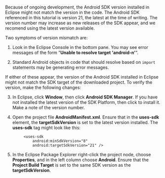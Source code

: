 Because of ongoing development, the Android SDK version installed in Eclipse might not match the version in the code. The Android SDK referenced in this tutorial is version 21, the latest at the time of writing. The version number may increase as new releases of the SDK appear, and we recomend using the latest version available.

Two symptoms of version mismatch are:

1. Look in the Eclipse Console in the bottom pane. You may see error messages of the form "**Unable to resolve target 'android-n'**".

2. Standard Android objects in code that should resolve based on `import` statements may be generating error messages.

If either of these appear, the version of the Android SDK installed in Eclipse might not match the SDK target of the downloaded project.  To verify the version, make the following changes:


3. In Eclipse, click **Window**, then click **Android SDK Manager**. If you have not installed the latest version of the SDK Platform, then click to install it. Make a note of the version number.

4. Open the project file **AndroidManifest.xml**. Ensure that in the **uses-sdk** element, the **targetSdkVersion** is set to the latest version installed. The **uses-sdk** tag might look like this:
 
	 	    <uses-sdk
	 	        android:minSdkVersion="8"
	 	        android:targetSdkVersion="21" />
	
5. In the Eclipse Package Explorer right-click the project node, choose **Properties**, and in the left column choose **Android**. Ensure that the **Project Build Target** is set to the same SDK version as the **targetSdkVersion**.